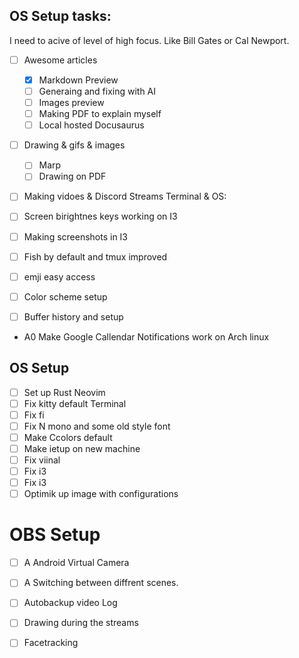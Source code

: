 ## OS Setup tasks:

I need to acive of level of high focus. 
Like Bill Gates or Cal Newport.
- [ ] Awesome articles
    - [x] Markdown Preview
    - [ ] Generaing and fixing with AI 
    - [ ] Images preview 
    - [ ] Making PDF to explain myself
    - [ ] Local hosted Docusaurus
- [ ] Drawing & gifs & images
    - [ ] Marp
    - [ ] Drawing on PDF
- [ ] Making vidoes & Discord Streams
Terminal  & OS: 

- [ ] Screen birightnes keys working on I3
- [ ] Making screenshots in I3
- [ ] Fish by default and tmux improved 
- [ ] emji easy access
- [ ] Color scheme setup
- [ ] Buffer history and setup

- A0 Make Google Callendar Notifications work on Arch linux

## OS Setup

- [ ] Set up Rust Neovim
- [ ] Fix kitty default Terminal
- [ ] Fix fi
- [ ] Fix  N mono and some old style font
- [ ] Make Ccolors default
- [ ] Make ietup on new machine
- [ ] Fix viinal
- [ ] Fix i3
- [ ] Fix i3
- [ ] Optimik up image with configurations

# OBS Setup

- [ ] A Android Virtual Camera

- [ ] A Switching between diffrent scenes.
- [ ] Autobackup video Log
- [ ] Drawing during the streams
- [ ] Facetracking 
